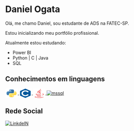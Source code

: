 
<!--
**dankogata/dankogata** is a ✨ _special_ ✨ repository because its `README.md` (this file) appears on your GitHub profile.

Here are some ideas to get you started:

- 🔭 I’m currently working on ...
- 🌱 I’m currently learning ...
- 👯 I’m looking to collaborate on ...
- 🤔 I’m looking for help with ...
- 💬 Ask me about ...
- 📫 How to reach me: ...
- 😄 Pronouns: ...
- ⚡ Fun fact: ...
-->
<head> 
   <h1>Daniel Ogata</h1>
   <p>Olá, me chamo Daniel, sou estudante de ADS na FATEC-SP.</p> 
   <p>Estou inicializando meu portfólio profissional.</p>
   <p>Atualmente estou estudando:</p>
<ul>
   <li>
      Power BI
   </li>
   <li>
      Python | C | Java
   </li> 
   <li>
      SQL
   </li>
</ul>
<h2>
   <a id="user-content-conhecimentos-em-lingaguens" class="archor" aria-hidden="true" href="#Conhecimentos em linguagens"></a>
   Conhecimentos em linguagens
</h2>
<p>
   <a target="_blank" rel="noopener noreferrer" href="https://raw.githubusercontent.com/devicons/devicon/master/icons/python/python-original.svg">
     <img align="center" height="30" width="40" src="https://raw.githubusercontent.com/devicons/devicon/master/icons/python/python-original.svg" style="max-width:100%;">
   </a>
   <a target="_blank" rel="noopener noreferrer" href="https://raw.githubusercontent.com/devicons/devicon/master/icons/c/c-plain.svg">
      <img align="center" height="30" width="40" src="https://raw.githubusercontent.com/devicons/devicon/master/icons/c/c-plain.svg" style="max-width:100%;">
   </a>
   <a target="_blank" rel="noopener noreferrer" href="https://raw.githubusercontent.com/devicons/devicon/master/icons/java/java-plain.svg">
      <img align="center" height="30" width="40" src="https://raw.githubusercontent.com/devicons/devicon/master/icons/java/java-plain.svg" style="max-width:100%;">
   </a>
   <a target="_blank" rel="noopener noreferrer" href="https://www.microsoft.com/en-us/sql-server">           
      <img  align ="center" src="https://camo.githubusercontent.com/42dfd0950d93092d82d677877fe87d5bab1e2acccc1110bf0f9dd755988ccb7e/68747470733a2f2f7777772e7376677265706f2e636f6d2f73686f772f3330333232392f6d6963726f736f66742d73716c2d7365727665722d6c6f676f2e737667" alt="mssql" width="40" height="30" data-canonical-src="https://www.svgrepo.com/show/303229/microsoft-sql-server-logo.svg" style="max-width:100%;">
   </a>
     

<h2>
   <a id="user-content-rede-social" class="archor" aria-hidden="true" href="#Rede Social"></a>
   Rede Social
</h2>
   <a target="_blank" href="https://www.linkedin.com/in/daniel-kenji-ogata/">
      <img align="bottom" alt="LinkdeIN" width="22px" src="https://cdn.jsdelivr.net/npm/simple-icons@v3/icons/linkedin.svg" />
   </a> 
  
